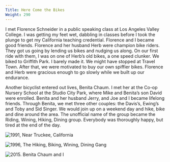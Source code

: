 ```yaml
---
Title: Here Come the Bikes
Weight: 290
---
```


I met Florence Schneider in a public speaking class at Los Angeles Valley College. I was getting my feet wet, dabbling in classes before I took the plunge to get my California teaching credential. Florence and I became good friends. Florence and her husband Herb were champion bike riders. They got us going by lending us bikes and nudging us along. On our first ride with them, I was on one of Herb’s old bikes, a one speed clunker. We biked to Griffith Park. I barely made it. We might have stopped at Travel Town. After that, we were motivated to buy our own spiffier bikes. Florence and Herb were gracious enough to go slowly while we built up our endurance.

Another bicyclist entered out lives, Benita Chaum. I met her at the Co-op Nursery School at the Studio City Park, where Mike and Benita’s son David were enrolled.  Benita and her husband Jerry, and Joe and I became lifelong friends. Through Benita, we met three other couples: the Davis’s, Ewing’s and Toby and Sid Singer. We would join up on a weekend day and hike, bike and dine around the area. The unofficial name of the group became the Riding, Wining, Hiking, Dining group. Everybody was thoroughly happy, but tired at the end of the day.

![1991, Near Truckee, California](/images/truckee.jpg "Biking trip with Bill and Shanon. We left them in the dust. Or maybe they left us in the dust.")

![1996, The Hiking, Biking, Wining, Dining Gang](/images/1996-friends.jpg "Left to right: Toby Singer, me, Jerry and Benita Chaum, the Ewings (seated), Fritzi & Cal Davis, Sid Singer")

![2015. Benita Chaum and I](/images/benita.jpg)
